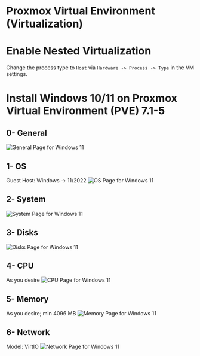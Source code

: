 # Proxmox Virtual Environment (Virtualization)
# Enable Nested Virtualization
Change the process type to `Host` via `Hardware -> Process -> Type` in the VM settings.
# Install Windows 10/11 on Proxmox Virtual Environment (PVE) 7.1-5
## 0- General
![General Page for Windows 11](img/pve-win11-general.png)
## 1- OS
Guest Host: Windows -> 11/2022
![OS Page for Windows 11](img/pve-win11-os.png)
## 2- System
![System Page for Windows 11](img/pve-win11-system.png)
## 3- Disks
![Disks Page for Windows 11](img/pve-win11-disks.png)
## 4- CPU
As you desire
![CPU Page for Windows 11](img/pve-win11-cpu.png)
## 5- Memory
As you desire; min 4096 MB
![Memory Page for Windows 11](img/pve-win11-memory.png)
## 6- Network
Model: VirtIO
![Network Page for Windows 11](img/pve-win11-network.png)
